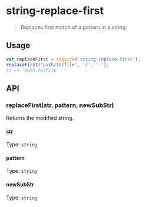 # string-replace-first

> Replaces first match of a pattern in a string.

## Usage

```js
var replaceFirst = require('string-replace-first');
replaceFirst('path/to/file', '/', '-');
// => 'path-to/file'
```

## API

### replaceFirst(str, pattern, newSubStr)

Returns the modified string.

#### str

Type: `string`

#### pattern

Type: `string`

#### newSubStr

Type: `string`
